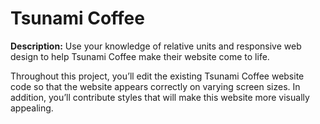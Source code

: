 # Tsunami Coffee

**Description:** Use your knowledge of relative units and responsive web design to help Tsunami Coffee make their
website come to life.

Throughout this project, you’ll edit the existing Tsunami Coffee website code so that the website appears correctly on varying screen sizes. In addition, you’ll contribute styles that will make this website more visually appealing.